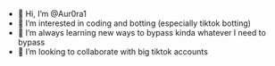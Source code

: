 - 👋 Hi, I’m @Aur0ra1
- 👀 I’m interested in coding and botting (especially tiktok botting)
- 🌱 I’m always learning new ways to bypass kinda whatever I need to bypass
- 💞️ I’m looking to collaborate with big tiktok accounts

<!---
Aur0ra1/Aur0ra1 is a ✨ special ✨ repository because its `README.md` (this file) appears on your GitHub profile.
You can click the Preview link to take a look at your changes.
--->
